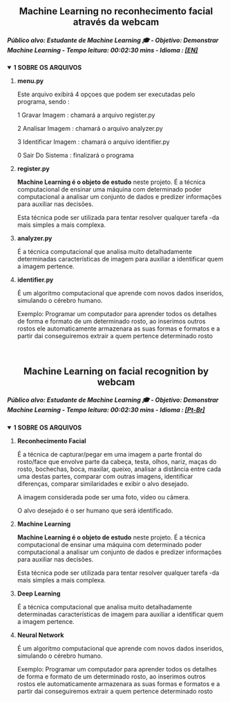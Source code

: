 <h2 align="center"><strong><a id="lang-ptbr">Machine Learning no reconhecimento facial através da webcam</a></strong></h2>
<h5 align="left">Público alvo: Estudante de Machine Learning &#x1F393; - Objetivo: Demonstrar Machine Learning - Tempo leitura: 00:02:30 mins - Idioma : <a href="#lang-en">[EN]</a>󠁧󠁢󠁥󠁮󠁧󠁿</h5>
<details open class="sbdocs sbdocs-details">
  <summary class="sbdocs sbdocs-summary"><strong>1 SOBRE OS ARQUIVOS</strong></summary>
  <ol>
    <li><strong>menu.py</strong>
      <p>Este arquivo exibirá 4 opçoes que podem ser executadas pelo programa, sendo : </p>
      <p>1 Gravar Imagem : chamará a arquivo register.py</p>
      <p>2 Analisar Imagem : chamará o arquivo analyzer.py</p>
      <p>3 Identificar Imagem : chamará o arquivo identifier.py</p>
      <p>0 Sair Do Sistema : finalizará o programa</p>
    </li>
    <li><strong>register.py</strong>
      <p><b>Machine Learning é o objeto de estudo</b> neste projeto. É a técnica computacional de ensinar uma máquina com determinado poder computacional a analisar um conjunto de dados e predizer informações para auxiliar nas decisões.</p>
      <p>Esta técnica pode ser utilizada para tentar resolver qualquer tarefa -da mais simples a mais complexa.</p>
    </li>
    <li><strong>analyzer.py</strong>
      <p>É a técnica computacional que analisa muito detalhadamente determinadas características de imagem para auxiliar a identificar quem a imagem pertence.</p>
    </li>
    <li><strong>identifier.py</strong>
      <p>É um algoritmo computacional que aprende com novos dados inseridos, simulando o cérebro humano.</p>
      <p>Exemplo: Programar um computador para aprender todos os detalhes de forma e formato de um determinado rosto, ao inserimos outros rostos ele automaticamente armazenara as suas formas e formatos e a partir dai conseguiremos extrair a quem pertence determinado rosto</p>
    </li>
  </ol>
</details><br>

<h2 align="center"><strong><a id="lang-en">Machine Learning on facial recognition by webcam</a></strong></h2>
<h5 align="left">Público alvo: Estudante de Machine Learning &#x1F393; - Objetivo: Demonstrar Machine Learning - Tempo leitura: 00:02:30 mins - Idioma : <a href="#lang-ptbr">[Pt-Br]</a>󠁧󠁢󠁥󠁮󠁧󠁿</h5>
<details open class="sbdocs sbdocs-details">
  <summary class="sbdocs sbdocs-summary"><strong>1 SOBRE OS ARQUIVOS</strong></summary>
  <ol>
    <li><strong>Reconhecimento Facial</strong>
      <p>É a técnica de capturar/pegar em uma imagem a parte frontal do rosto/face que envolve parte da cabeça, testa, olhos, nariz, maças do rosto, bochechas, boca, maxilar, queixo, analisar a distância entre cada uma destas partes, comparar com outras imagens, identificar diferenças, comparar similaridades e exibir o alvo desejado.</p>
      <p>A imagem considerada pode ser uma foto, vídeo ou câmera.</p>
      <p>O alvo desejado é o ser humano que será identificado.</p>
    </li>
    <li><strong>Machine Learning</strong>
      <p><b>Machine Learning é o objeto de estudo</b> neste projeto. É a técnica computacional de ensinar uma máquina com determinado poder computacional a analisar um conjunto de dados e predizer informações para auxiliar nas decisões.</p>
      <p>Esta técnica pode ser utilizada para tentar resolver qualquer tarefa -da mais simples a mais complexa.</p>
    </li>
    <li><strong>Deep Learning</strong>
      <p>É a técnica computacional que analisa muito detalhadamente determinadas características de imagem para auxiliar a identificar quem a imagem pertence.</p>
    </li>
    <li><strong>Neural Network</strong>
      <p>É um algoritmo computacional que aprende com novos dados inseridos, simulando o cérebro humano.</p>
      <p>Exemplo: Programar um computador para aprender todos os detalhes de forma e formato de um determinado rosto, ao inserimos outros rostos ele automaticamente armazenara as suas formas e formatos e a partir dai conseguiremos extrair a quem pertence determinado rosto</p>
    </li>
  </ol>
</details>
